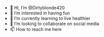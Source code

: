 - 👋 Hi, I’m @Dirtyblonde420
- 👀 I’m interested in having fun
- 🌱 I’m currently learning to live healthier 
- 💞️ I’m looking to collaborate on social media 
- 📫 How to reach me here

<!---
Dirtyblonde420/Dirtyblonde420 is a ✨ special ✨ repository because its `README.md` (this file) appears on your GitHub profile.
You can click the Preview link to take a look at your changes.
--->
